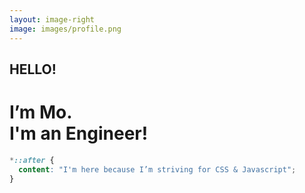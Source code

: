 ```yaml
---
layout: image-right
image: images/profile.png
---
```


<h2>
  HELLO!
</h2>
<h1 class="text-white">
  I’m <strong>Mo</strong>.
  <br />
  I'm an <strong>Engineer</strong>!
</h1>

```css
*::after {
  content: "I'm here because I’m striving for CSS & Javascript";
}
```